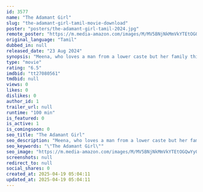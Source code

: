 ```yaml
---
id: 3577
name: "The Adamant Girl"
slug: "the-adamant-girl-tamil-movie-download"
poster: "posters/the-adamant-girl-tamil-2024.jpg"
remote_poster: "https://m.media-amazon.com/images/M/MV5BNjNkMmVkYTEtOGQwYy00NTg4LTlmMmEtMzVlYzFmYTRlMTViXkEyXkFqcGc@._V1_SX300.jpg"
original_language: "Tamil"
dubbed_in: null
released_date: "23 Aug 2024"
synopsis: "Meena, who loves a man from a lower caste but her family thinks she is possessed and cast the spell out of her."
type: "movie"
rating: "6.5"
imdbid: "tt27080561"
tmdbid: null
views: 0
likes: 0
dislikes: 0
author_id: 1
trailer_url: null
runtime: "100 min"
is_featured: 0
is_active: 1
is_comingsoon: 0
seo_title: "The Adamant Girl"
seo_description: "Meena, who loves a man from a lower caste but her family thinks she is possessed and cast the spell out of her."
seo_keywords: "\"The Adamant Girl\""
seo_image: "https://m.media-amazon.com/images/M/MV5BNjNkMmVkYTEtOGQwYy00NTg4LTlmMmEtMzVlYzFmYTRlMTViXkEyXkFqcGc@._V1_SX300.jpg"
screenshots: null
redirect_to: null
social_shares: 0
created_at: 2025-04-19 05:04:11
updated_at: 2025-04-19 05:04:11
---
```


